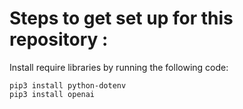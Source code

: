 # Steps to get set up for this repository : 

Install require libraries by running the following code:
```
pip3 install python-dotenv
pip3 install openai
```